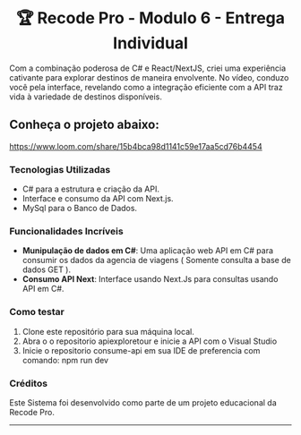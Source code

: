 <h1 align="center">🏆 Recode Pro - Modulo 6 - Entrega Individual</h1>

<p>  
Com a combinação poderosa de C# e React/NextJS, criei uma experiência cativante para explorar destinos de maneira envolvente. No vídeo, conduzo você pela interface, revelando como a integração eficiente com a API traz vida à variedade de destinos disponíveis.
</p>

<h2>Conheça o projeto abaixo:</h2>

 https://www.loom.com/share/15b4bca98d1141c59e17aa5cd76b4454





### Tecnologias Utilizadas

- C# para a estrutura e criação da API.
- Interface e consumo da API com Next.js.
- MySql para o Banco de Dados.

### Funcionalidades Incríveis

- **Munipulação de dados em C#**: Uma aplicação web API em C# para consumir os dados da agencia de viagens ( Somente consulta a base de dados GET ).
- **Consumo API Next**: Interface  usando Next.Js  para consultas usando API em C#. 

### Como testar

1. Clone este repositório para sua máquina local.
2. Abra o o repositorio apiexploretour e inicie a API com o Visual Studio
3. Inicie o repositorio consume-api em sua IDE de preferencia com comando: npm run dev



### Créditos

Este Sistema foi desenvolvido como parte de um projeto educacional da Recode Pro.

---


